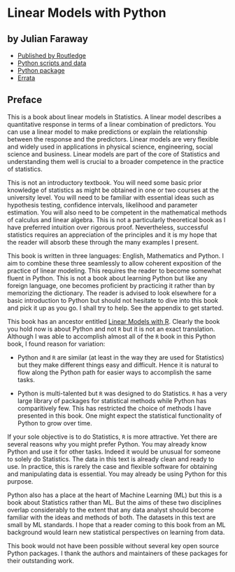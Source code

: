 # Linear Models with Python

## by Julian Faraway


- [Published by Routledge](https://eur01.safelinks.protection.outlook.com/?url=https%3A%2F%2Fwww.routledge.com%2FLinear-Models-with-Python%2FFaraway%2Fp%2Fbook%2F9781138483958%3Futm_source%3Dauthor%26utm_medium%3Dshared_link%26utm_campaign%3DB043141_jm1_5ll_6rm_t081_1al_julianfarawayauthorshare&data=05%7C01%7Cjjf23%40bath.ac.uk%7C5229b0dc8d564222c10108db31fa6e3f%7C377e3d224ea1422db0ad8fcc89406b9e%7C0%7C0%7C638158723883874621%7CUnknown%7CTWFpbGZsb3d8eyJWIjoiMC4wLjAwMDAiLCJQIjoiV2luMzIiLCJBTiI6Ik1haWwiLCJXVCI6Mn0%3D%7C3000%7C%7C%7C&sdata=4w0HrQW7Rur2%2BXVBkVExvvr5jdK60Qo3QEn0MYvUXqs%3D&reserved=0)
- [Python scripts and data](https://github.com/julianfaraway/LMP) 
- [Python package](https://pypi.org/project/faraway/)
- [Errata](https://julianfaraway.github.io/LMP/docs/errata.md)

## Preface

This is a book about linear models in Statistics. A linear model describes a quantitative
response in terms of a linear combination of predictors. You can use a linear model
to make predictions or explain the relationship between the response and the predictors.
Linear models are very flexible and widely used in applications in physical
science, engineering, social science and business. Linear models are part of the core
of Statistics and understanding them well is crucial to a broader competence in the
practice of statistics.

This is not an introductory textbook. You will need some basic prior knowledge of
statistics as might be obtained in one or two courses at the university level. You
will need to be familiar with essential ideas such as hypothesis testing, confidence
intervals, likelihood and parameter estimation. You will also need to be competent in
the mathematical methods of calculus and linear algebra. This is not a particularly
theoretical book as I have preferred intuition over rigorous proof. Nevertheless,
successful statistics requires an appreciation of the principles and it is my hope
that the reader will absorb these through the many examples I present.

This book is written in three languages: English, Mathematics and
Python. I aim to combine these three seamlessly to allow coherent
exposition of the practice of linear modeling. This requires the
reader to become somewhat fluent in Python. This is not a book about
learning Python but like any foreign language, one becomes proficient
by practicing it rather than by memorizing the dictionary. The reader
is advised to look elsewhere for a basic introduction to Python but
should not hesitate to dive into this book and pick it up as you go. I
shall try to help. See the appendix to get started.

This book has an ancestor entitled [Linear Models with R](https://julianfaraway.github.io/faraway/LMR/). Clearly
the book you hold now is about Python and not `R` but it is not an exact translation. Although
I was able to accomplish almost all of the `R` book in this Python book, I found reason for
variation:

- Python and `R` are similar (at least in the way they are used for Statistics) but they
  make different things easy and difficult. Hence it is natural to flow along the Python path
  for easier ways to accomplish the same tasks.

- Python is multi-talented but `R` was designed to do Statistics. `R` has a very large library
  of packages for statistical methods while Python has comparitively few. This has restricted
  the choice of methods I have presented in this book. One might expect the statistical functionality
  of Python to grow over time.

If your sole objective is to do Statistics, `R` is more attractive. Yet there are several reasons
why you might prefer Python. You may already know Python and use it for other tasks. Indeed it would
be unusual for someone to solely do Statistics. The data in this text is already clean and ready to use.
In practice, this is rarely the case and flexible software for obtaining and manipulating data is essential.
You may already be using Python for this purpose.

Python also has a place at the heart of Machine Learning (ML) but this is a
book about Statistics rather than ML. But the aims of these two
disciplines overlap considerably to the extent that any data analyst
should become familiar with the ideas and methods of both. The
datasets in this text are small by ML standards. I hope that a reader
coming to this book from an ML background would learn new statistical
perspectives on learning from data.

This book would not have been possible without several key open source
Python packages.  I thank the authors and maintainers of these
packages for their outstanding work.
